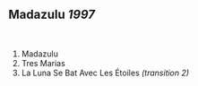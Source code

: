 ## Madazulu *1997*

 

1. Madazulu
2. Tres Marias
3. La Luna Se Bat Avec Les Étoiles *(transition 2)*
